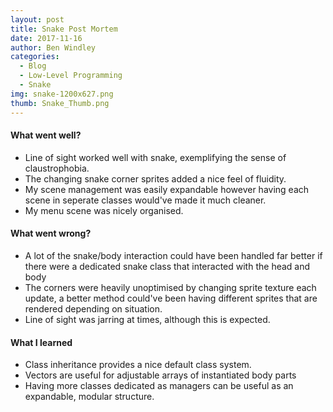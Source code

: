 ```yaml
---
layout: post
title: Snake Post Mortem
date: 2017-11-16
author: Ben Windley
categories:
  - Blog
  - Low-Level Programming
  - Snake
img: snake-1200x627.png
thumb: Snake_Thumb.png
---
```

<!--more-->
#### What went well?
- Line of sight worked well with snake, exemplifying the sense of claustrophobia.
- The changing snake corner sprites added a nice feel of fluidity.
- My scene management was easily expandable however having each scene in seperate classes would've made it much cleaner.
- My menu scene was nicely organised.

#### What went wrong?
- A lot of the snake/body interaction could have been handled far better if there were a dedicated snake class that interacted with the head and body
- The corners were heavily unoptimised by changing sprite texture each update, a better method could've been having different sprites that are rendered depending on situation.
- Line of sight was jarring at times, although this is expected.

#### What I learned
- Class inheritance provides a nice default class system.
- Vectors are useful for adjustable arrays of instantiated body parts
- Having more classes dedicated as managers can be useful as an expandable, modular structure.